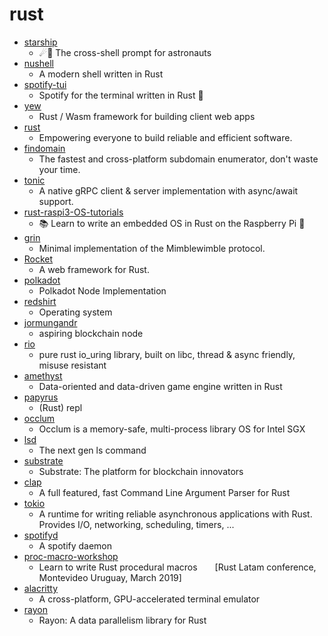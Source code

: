 # rust
- [starship](https://github.com/starship/starship)
  - ☄🌌️ The cross-shell prompt for astronauts
- [nushell](https://github.com/nushell/nushell)
  - A modern shell written in Rust
- [spotify-tui](https://github.com/Rigellute/spotify-tui)
  - Spotify for the terminal written in Rust 🚀
- [yew](https://github.com/yewstack/yew)
  - Rust / Wasm framework for building client web apps
- [rust](https://github.com/rust-lang/rust)
  - Empowering everyone to build reliable and efficient software.
- [findomain](https://github.com/Edu4rdSHL/findomain)
  - The fastest and cross-platform subdomain enumerator, don't waste your time.
- [tonic](https://github.com/hyperium/tonic)
  - A native gRPC client & server implementation with async/await support.
- [rust-raspi3-OS-tutorials](https://github.com/rust-embedded/rust-raspi3-OS-tutorials)
  - 📚 Learn to write an embedded OS in Rust on the Raspberry Pi 🦀
- [grin](https://github.com/mimblewimble/grin)
  - Minimal implementation of the Mimblewimble protocol.
- [Rocket](https://github.com/SergioBenitez/Rocket)
  - A web framework for Rust.
- [polkadot](https://github.com/paritytech/polkadot)
  - Polkadot Node Implementation
- [redshirt](https://github.com/tomaka/redshirt)
  - Operating system
- [jormungandr](https://github.com/input-output-hk/jormungandr)
  - aspiring blockchain node
- [rio](https://github.com/spacejam/rio)
  - pure rust io_uring library, built on libc, thread & async friendly, misuse resistant
- [amethyst](https://github.com/amethyst/amethyst)
  - Data-oriented and data-driven game engine written in Rust
- [papyrus](https://github.com/kurtlawrence/papyrus)
  - (Rust) repl
- [occlum](https://github.com/occlum/occlum)
  - Occlum is a memory-safe, multi-process library OS for Intel SGX
- [lsd](https://github.com/Peltoche/lsd)
  - The next gen ls command
- [substrate](https://github.com/paritytech/substrate)
  - Substrate: The platform for blockchain innovators
- [clap](https://github.com/clap-rs/clap)
  - A full featured, fast Command Line Argument Parser for Rust
- [tokio](https://github.com/tokio-rs/tokio)
  - A runtime for writing reliable asynchronous applications with Rust. Provides I/O, networking, scheduling, timers, ...
- [spotifyd](https://github.com/Spotifyd/spotifyd)
  - A spotify daemon
- [proc-macro-workshop](https://github.com/dtolnay/proc-macro-workshop)
  - Learn to write Rust procedural macros  [Rust Latam conference, Montevideo Uruguay, March 2019]
- [alacritty](https://github.com/alacritty/alacritty)
  - A cross-platform, GPU-accelerated terminal emulator
- [rayon](https://github.com/rayon-rs/rayon)
  - Rayon: A data parallelism library for Rust
